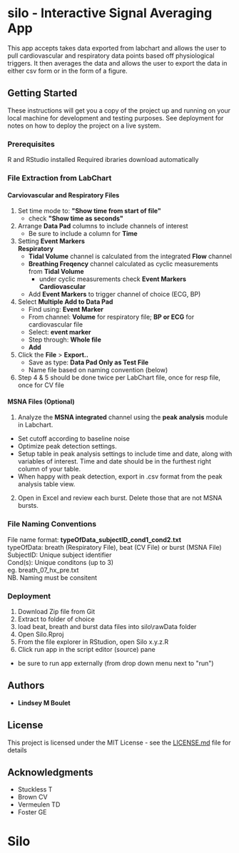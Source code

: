 # silo - Interactive Signal Averaging App

This app accepts takes data exported from labchart and allows the user to pull cardiovascular and respiratory data points based off physiological triggers.  It then averages the data and allows the user to export the data in either csv form or in the form of a figure. 

## Getting Started
 
These instructions will get you a copy of the project up and running on your local machine for development and testing purposes. See deployment for notes on how to deploy the project on a live system.

### Prerequisites

R and RStudio installed
Required ibraries download automatically


### File Extraction from LabChart

#### Carviovascular and Respiratory Files

1. Set time mode to: **"Show time from start of file"**
    - check **"Show time as seconds"**
2. Arrange **Data Pad** columns to include channels of interest
    - Be sure to include a column for **Time**
3. Setting **Event Markers**<br>
    **Respiratory**
      - **Tidal Volume** channel is calculated from the integrated **Flow** channel
      - **Breathing Freqency** channel calculated as cyclic measurements from **Tidal Volume**
          - under cyclic measurements check **Event Markers**<br>
    **Cardiovascular**
      - Add **Event Markers** to trigger channel of choice (ECG, BP)
4. Select **Multiple Add to Data Pad**
      - Find using: **Event Marker**
      - From channel: **Volume** for respiratory file; **BP or ECG** for cardiovascular file
      - Select: **event marker**
      - Step through: **Whole file**
      - **Add**
5. Click the **File** > **Export..**
      - Save as type: **Data Pad Only as Test File**
      - Name file based on naming convention (below)
6. Step 4 & 5 should be done twice per LabChart file, once for resp file, once for CV file
      
#### MSNA Files (Optional)

1. Analyze the **MSNA integrated** channel using the **peak analysis** module in Labchart.
  - Set cutoff according to baseline noise
  - Optimize peak detection settings.
  - Setup table in peak analysis settings to include time and date, along with variables of interest. Time and date should be in the furthest right column       of your table.
  - When happy with peak detection, export in .csv format from the peak analysis table view.
2. Open in Excel and review each burst. Delete those that are not MSNA bursts.
          
### File Naming Conventions

  File name format: **typeOfData_subjectID_cond1_cond2.txt** <br>
  typeOfData: breath (Respiratory File), beat (CV File) or burst (MSNA File) <br>
  SubjectID: Unique subject identifier <br>
  Cond(s): Unique conditons (up to 3) <br>
      eg. breath_07_hx_pre.txt <br>
  NB. Naming must be consitent

### Deployment
1. Download Zip file from Git
2. Extract to folder of choice
3. load beat, breath and burst data files into silo\rawData folder 
3. Open Silo.Rproj
4. From the file explorer in RStudion, open Silo x.y.z.R 
5. Click run app in the script editor (source) pane
  - be sure to run app externally (from drop down menu next to "run")

## Authors

* **Lindsey M Boulet** 

## License

This project is licensed under the MIT License - see the [LICENSE.md](LICENSE.md) file for details

## Acknowledgments

* Stuckless T
* Brown CV
* Vermeulen TD
* Foster GE

# Silo
